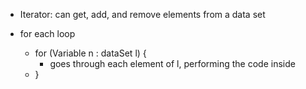 - Iterator: can get, add, and remove elements from a data set

- for each loop
  - for (Variable n : dataSet l) {
    - goes through each element of l, performing the code inside
  - }
